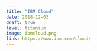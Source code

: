 ```yaml
---
title: "IBM Cloud"
date: 2018-12-03
draft: true
level: titanium
image: ibmcloud.png
link: https://www.ibm.com/cloud/
---
```



